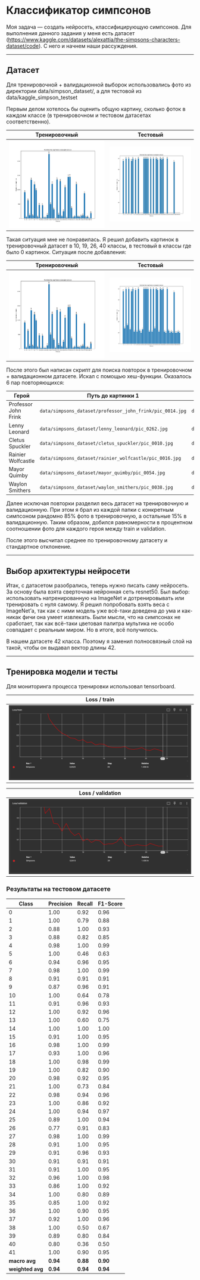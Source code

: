 # Классификатор симпсонов

Моя задача — создать нейросеть, классифицирующую симпсонов. Для выполнения данного задания у меня есть датасет (https://www.kaggle.com/datasets/alexattia/the-simpsons-characters-dataset/code). С него и начнем наши рассуждения.

-------------------------------------------------------------------------------------------------------------------------------------------
## Датасет
Для тренировочной + валидационной выборок использовались фото из директории data/simpson_dataset/, а для тестовой из data/kaggle_simpson_testset

Первым делом хотелось бы оценить общую картину, сколько фоток в каждом классе (в тренировочном и тестовом датасетах соответственно).

Тренировочный    |   Тестовый
:-------------------------:|:-------------------------:
![](https://github.com/Pozovi23/Simpson_classifier/blob/main/pictures/distribution%20of%20photos%20in%20train%2Bvalidation%20BEFORE%20adding%20new%20photos.png)  |  ![](https://github.com/Pozovi23/Simpson_classifier/blob/main/pictures/distribution%20of%20photos%20in%20testset%20BEFORE%20adding%20new%20photos.png)


Такая ситуация мне не понравилась. Я решил добавить картинок в тренировочный датасет в 10, 19, 26, 40 классы, в тестовый в классы где было 0 картинок. Ситуация после добавления: 

Тренировочный   |   Тестовый
:-------------------------:|:-------------------------:
![](https://github.com/Pozovi23/Simpson_classifier/blob/main/pictures/distribution%20of%20photos%20in%20train%2Bvalidation%20AFTER%20adding%20new%20photos.png)  |  ![](https://github.com/Pozovi23/Simpson_classifier/blob/main/pictures/distribution%20of%20photos%20in%20testset%20AFTER%20adding%20new%20photos.png)

После этого был написан скрипт для поиска повторок в тренировочном + валидационном датасете. Искал с помощью хеш-функции. Оказалось 6 пар повторяющихся:

| Герой                | Путь до картинки 1                                        | Путь до картинки 2                                        |
|----------------------|-----------------------------------------------------------|-----------------------------------------------------------|
| Professor John Frink | `data/simpsons_dataset/professor_john_frink/pic_0014.jpg` | `data/simpsons_dataset/professor_john_frink/pic_0012.jpg` |
| Lenny Leonard        | `data/simpsons_dataset/lenny_leonard/pic_0262.jpg`        | `data/simpsons_dataset/lenny_leonard/pic_0257.jpg`        |
| Cletus Spuckler      | `data/simpsons_dataset/cletus_spuckler/pic_0010.jpg`      | `data/simpsons_dataset/cletus_spuckler/pic_0012.jpg`      |
| Rainier Wolfcastle   | `data/simpsons_dataset/rainier_wolfcastle/pic_0016.jpg`   | `data/simpsons_dataset/rainier_wolfcastle/pic_0011.jpg`   |
| Mayor Quimby         | `data/simpsons_dataset/mayor_quimby/pic_0054.jpg`         | `data/simpsons_dataset/mayor_quimby/pic_0176.jpg`         |
| Waylon Smithers      | `data/simpsons_dataset/waylon_smithers/pic_0038.jpg`      | `data/simpsons_dataset/waylon_smithers/pic_0051.jpg`      |

Далее исключая повторки разделил весь датасет на тренировочную и валидационную. При этом я брал из каждой папки с конкретным симпсоном рандомно 85% фото в тренировочную, а остальные 15% в валидационную. Таким образом, добился равномерности в процентном соотношении фото для каждого героя между train и validation.

После этого высчитал среднее по тренировочному датасету и стандартное отклонение.

-------------------------------------------------------------------------------------------------------------------------------------------
## Выбор архитектуры нейросети

Итак, с датасетом разобрались, теперь нужно писать саму нейросеть. За основу была взята сверточная нейронная сеть resnet50. Был выбор: использовать натренированную на ImageNet и дотренировывать или тренировать с нуля самому. Я решил попробовать взять веса с ImageNet’а, так как с ними модель уже всё-таки доведена до ума и как-никак фичи она умеет извлекать. Были мысли, что на симпсонах не сработает, так как всё-таки цветовая палитра мультика не особо совпадает с реальным миром. Но в итоге, всё получилось.

В нашем датасете 42 класса. Поэтому я заменил полносвязный слой на такой, чтобы он выдавал вектор длины 42.

-------------------------------------------------------------------------------------------------------------------------------------------
## Тренировка модели и тесты

Для мониторинга процесса тренировки использовал tensorboard.

Loss / train    |
:-------------------------:|
![](https://github.com/Pozovi23/Simpson_classifier/blob/main/pictures/loss_train.png)  |  

Loss / validation    |
:-------------------------:|
![](https://github.com/Pozovi23/Simpson_classifier/blob/main/pictures/loss_validation.png)  |  

### Результаты на тестовом датасете

| Class            | Precision | Recall | F1-Score |
|------------------|-----------|--------|----------|
| 0                | 1.00      | 0.92   | 0.96     |
| 1                | 1.00      | 0.79   | 0.88     |
| 2                | 0.88      | 1.00   | 0.93     |
| 3                | 0.88      | 0.82   | 0.85     |
| 4                | 0.98      | 1.00   | 0.99     |
| 5                | 1.00      | 0.46   | 0.63     |
| 6                | 0.94      | 0.96   | 0.95     |
| 7                | 0.98      | 1.00   | 0.99     |
| 8                | 0.91      | 0.91   | 0.91     |
| 9                | 0.87      | 0.96   | 0.91     |
| 10               | 1.00      | 0.64   | 0.78     |
| 11               | 0.91      | 0.96   | 0.93     |
| 12               | 1.00      | 0.92   | 0.96     |
| 13               | 1.00      | 0.60   | 0.75     |
| 14               | 1.00      | 1.00   | 1.00     |
| 15               | 0.91      | 1.00   | 0.95     |
| 16               | 0.98      | 1.00   | 0.99     |
| 17               | 0.93      | 1.00   | 0.96     |
| 18               | 1.00      | 0.98   | 0.99     |
| 19               | 1.00      | 0.82   | 0.90     |
| 20               | 0.98      | 0.92   | 0.95     |
| 21               | 1.00      | 0.73   | 0.84     |
| 22               | 0.98      | 0.94   | 0.96     |
| 23               | 1.00      | 0.86   | 0.92     |
| 24               | 1.00      | 0.94   | 0.97     |
| 25               | 0.89      | 1.00   | 0.94     |
| 26               | 0.77      | 0.91   | 0.83     |
| 27               | 0.98      | 1.00   | 0.99     |
| 28               | 0.91      | 1.00   | 0.95     |
| 29               | 0.91      | 0.96   | 0.93     |
| 30               | 0.91      | 0.91   | 0.91     |
| 31               | 0.91      | 1.00   | 0.95     |
| 32               | 0.96      | 1.00   | 0.98     |
| 33               | 0.86      | 1.00   | 0.92     |
| 34               | 1.00      | 0.80   | 0.89     |
| 35               | 0.85      | 1.00   | 0.92     |
| 36               | 1.00      | 0.90   | 0.95     |
| 37               | 0.92      | 1.00   | 0.96     |
| 38               | 1.00      | 0.50   | 0.67     |
| 39               | 0.89      | 0.80   | 0.84     |
| 40               | 0.80      | 0.36   | 0.50     |
| 41               | 1.00      | 0.90   | 0.95     |
| **macro avg**    | **0.94** | **0.88** | **0.90** |
| **weighted avg** | **0.94** | **0.94** | **0.94** |

